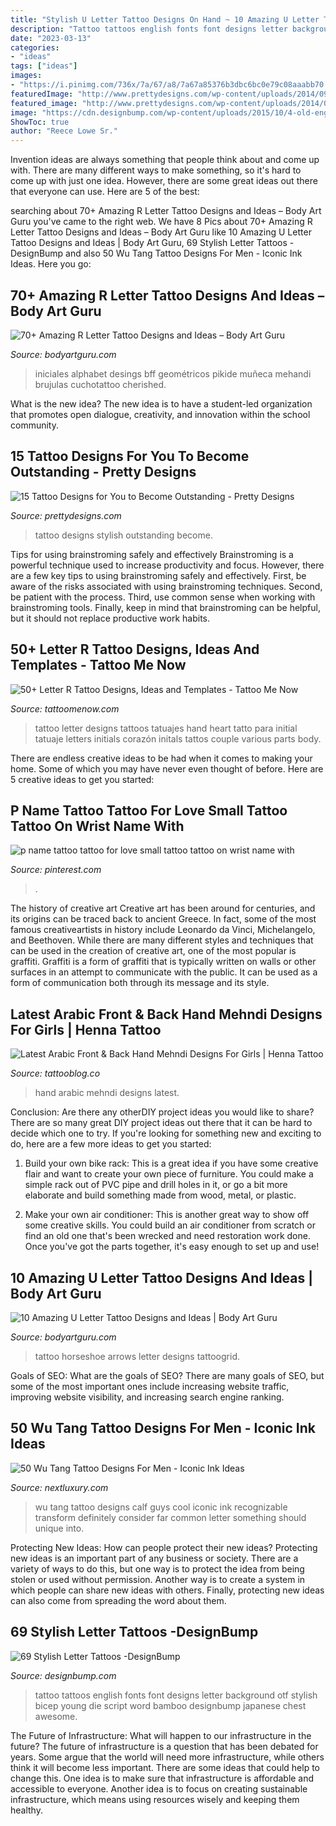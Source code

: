 ```yaml
---
title: "Stylish U Letter Tattoo Designs On Hand ~ 10 Amazing U Letter Tattoo Designs And Ideas"
description: "Tattoo tattoos english fonts font designs letter background otf stylish bicep young die script word bamboo designbump japanese chest awesome"
date: "2023-03-13"
categories:
- "ideas"
tags: ["ideas"]
images:
- "https://i.pinimg.com/736x/7a/67/a8/7a67a85376b3dbc6bc0e79c08aaabb70.jpg"
featuredImage: "http://www.prettydesigns.com/wp-content/uploads/2014/09/Stylish-Tattoo.jpg"
featured_image: "http://www.prettydesigns.com/wp-content/uploads/2014/09/Stylish-Tattoo.jpg"
image: "https://cdn.designbump.com/wp-content/uploads/2015/10/4-old-english-font-tattoo600_942.jpg"
ShowToc: true
author: "Reece Lowe Sr."
---
```



Invention ideas are always something that people think about and come up with. There are many different ways to make something, so it's hard to come up with just one idea. However, there are some great ideas out there that everyone can use. Here are 5 of the best: 

	

		
searching about 70+ Amazing R Letter Tattoo Designs and Ideas – Body Art Guru you've came to the right web. We have 8 Pics about 70+ Amazing R Letter Tattoo Designs and Ideas – Body Art Guru like 10 Amazing U Letter Tattoo Designs and Ideas | Body Art Guru, 69 Stylish Letter Tattoos -DesignBump and also 50 Wu Tang Tattoo Designs For Men - Iconic Ink Ideas. Here you go:
		
    
## 70+ Amazing R Letter Tattoo Designs And Ideas – Body Art Guru

<img loading=lazy src="https://bodyartguru.com/wp-content/uploads/2020/07/R-letter-tattoos-46.jpg" onerror="this.onerror=null;this.src='https://tse1.mm.bing.net/th?id=OIP.zSGO0AOp4rwWOIh6m-LlRgAAAA&amp;pid=15.1';" alt="70+ Amazing R Letter Tattoo Designs and Ideas – Body Art Guru">

_Source: bodyartguru.com_

>iniciales alphabet desings bff geométricos pikide muñeca mehandi brujulas cuchotattoo cherished. 

	

What is the new idea?
The new idea is to have a student-led organization that promotes open dialogue, creativity, and innovation within the school community.

    
## 15 Tattoo Designs For You To Become Outstanding - Pretty Designs

<img loading=lazy src="http://www.prettydesigns.com/wp-content/uploads/2014/09/Stylish-Tattoo.jpg" onerror="this.onerror=null;this.src='https://tse4.mm.bing.net/th?id=OIP.CCjcv7V7Jc_zyTmxr3OnSwHaLJ&amp;pid=15.1';" alt="15 Tattoo Designs for You to Become Outstanding - Pretty Designs">

_Source: prettydesigns.com_

>tattoo designs stylish outstanding become. 

	

Tips for using brainstroming safely and effectively
Brainstroming is a powerful technique used to increase productivity and focus. However, there are a few key tips to using brainstroming safely and effectively. First, be aware of the risks associated with using brainstroming techniques. Second, be patient with the process. Third, use common sense when working with brainstroming tools. Finally, keep in mind that brainstroming can be helpful, but it should not replace productive work habits.

    
## 50+ Letter R Tattoo Designs, Ideas And Templates - Tattoo Me Now

<img loading=lazy src="https://www.tattoomenow.com/tattoo-designs/wp-content/uploads/2019/01/Letter-R-Tattoo-Design-41-on-forearm.jpg" onerror="this.onerror=null;this.src='https://tse4.mm.bing.net/th?id=OIP.ApTCxIyZyMrte3hbT8Q_gAAAAA&amp;pid=15.1';" alt="50+ Letter R Tattoo Designs, Ideas and Templates - Tattoo Me Now">

_Source: tattoomenow.com_

>tattoo letter designs tattoos tatuajes hand heart tatto para initial tatuaje letters initials corazón initals tattos couple various parts body. 

	

There are endless creative ideas to be had when it comes to making your home. Some of which you may have never even thought of before. Here are 5 creative ideas to get you started:

    
## P Name Tattoo Tattoo For Love Small Tattoo Tattoo On Wrist Name With

<img loading=lazy src="https://i.pinimg.com/736x/7a/67/a8/7a67a85376b3dbc6bc0e79c08aaabb70.jpg" onerror="this.onerror=null;this.src='https://tse4.mm.bing.net/th?id=OIP.IBZFzNlTw59IzJxRWcSPxgHaKJ&amp;pid=15.1';" alt="p name tattoo tattoo for love small tattoo tattoo on wrist name with">

_Source: pinterest.com_

>. 

	

The history of creative art
Creative art has been around for centuries, and its origins can be traced back to ancient Greece. In fact, some of the most famous creativeartists in history include Leonardo da Vinci, Michelangelo, and Beethoven. While there are many different styles and techniques that can be used in the creation of creative art, one of the most popular is graffiti. Graffiti is a form of graffiti that is typically written on walls or other surfaces in an attempt to communicate with the public. It can be used as a form of communication both through its message and its style.

    
## Latest Arabic Front &amp; Back Hand Mehndi Designs For Girls | Henna Tattoo

<img loading=lazy src="https://tattooblog.co/wp-content/uploads/2020/06/latest-arabic-front-back-hand-me.jpg" onerror="this.onerror=null;this.src='https://tse1.mm.bing.net/th?id=OIP.QCIOt4Mrtyzu-BdkQPRLrAHaEK&amp;pid=15.1';" alt="Latest Arabic Front &amp; Back Hand Mehndi Designs For Girls | Henna Tattoo">

_Source: tattooblog.co_

>hand arabic mehndi designs latest. 

	

Conclusion: Are there any otherDIY project ideas you would like to share?
There are so many great DIY project ideas out there that it can be hard to decide which one to try. If you're looking for something new and exciting to do, here are a few more ideas to get you started: 
1. Build your own bike rack: This is a great idea if you have some creative flair and want to create your own piece of furniture. You could make a simple rack out of PVC pipe and drill holes in it, or go a bit more elaborate and build something made from wood, metal, or plastic. 

2. Make your own air conditioner: This is another great way to show off some creative skills. You could build an air conditioner from scratch or find an old one that's been wrecked and need restoration work done. Once you've got the parts together, it's easy enough to set up and use!

    
## 10 Amazing U Letter Tattoo Designs And Ideas | Body Art Guru

<img loading=lazy src="https://bodyartguru.com/wp-content/uploads/2020/07/U-letter-tattoo-deisgns-4.jpg" onerror="this.onerror=null;this.src='https://tse4.mm.bing.net/th?id=OIP.pLoWUwHN7gxKS0PvJj4mMQHaHa&amp;pid=15.1';" alt="10 Amazing U Letter Tattoo Designs and Ideas | Body Art Guru">

_Source: bodyartguru.com_

>tattoo horseshoe arrows letter designs tattoogrid. 

	

Goals of SEO: What are the goals of SEO?
There are many goals of SEO, but some of the most important ones include increasing website traffic, improving website visibility, and increasing search engine ranking.

    
## 50 Wu Tang Tattoo Designs For Men - Iconic Ink Ideas

<img loading=lazy src="http://nextluxury.com/wp-content/uploads/cool-guys-wu-tang-tattoo-designs-on-leg-calf.jpg" onerror="this.onerror=null;this.src='https://tse2.mm.bing.net/th?id=OIP.5Q6kMu30aQvsr0KntS6mWgHaGs&amp;pid=15.1';" alt="50 Wu Tang Tattoo Designs For Men - Iconic Ink Ideas">

_Source: nextluxury.com_

>wu tang tattoo designs calf guys cool iconic ink recognizable transform definitely consider far common letter something should unique into. 

	

Protecting New Ideas: How can people protect their new ideas?
Protecting new ideas is an important part of any business or society. There are a variety of ways to do this, but one way is to protect the idea from being stolen or used without permission. Another way is to create a system in which people can share new ideas with others. Finally, protecting new ideas can also come from spreading the word about them.

    
## 69 Stylish Letter Tattoos -DesignBump

<img loading=lazy src="https://cdn.designbump.com/wp-content/uploads/2015/10/4-old-english-font-tattoo600_942.jpg" onerror="this.onerror=null;this.src='https://tse3.mm.bing.net/th?id=OIP.NQb7YzspuVXtHE0zet7tVgHaLo&amp;pid=15.1';" alt="69 Stylish Letter Tattoos -DesignBump">

_Source: designbump.com_

>tattoo tattoos english fonts font designs letter background otf stylish bicep young die script word bamboo designbump japanese chest awesome. 

	

The Future of Infrastructure: What will happen to our infrastructure in the future?
The future of infrastructure is a question that has been debated for years. Some argue that the world will need more infrastructure, while others think it will become less important. There are some ideas that could help to change this. One idea is to make sure that infrastructure is affordable and accessible to everyone. Another idea is to focus on creating sustainable infrastructure, which means using resources wisely and keeping them healthy.


